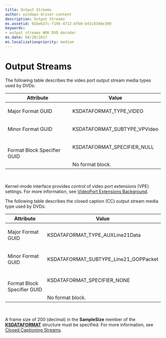 ```yaml
---
title: Output Streams
author: windows-driver-content
description: Output Streams
ms.assetid: 91be637c-f195-4713-bfb0-b41c0346e390
keywords:
- output streams WDK DVD decoder
ms.date: 04/20/2017
ms.localizationpriority: medium
---
```


# Output Streams





The following table describes the video port output stream media types used by DVDs:

<table>
<colgroup>
<col width="50%" />
<col width="50%" />
</colgroup>
<thead>
<tr class="header">
<th>Attribute</th>
<th>Value</th>
</tr>
</thead>
<tbody>
<tr class="odd">
<td><p>Major Format GUID</p></td>
<td><p>KSDATAFORMAT_TYPE_VIDEO</p></td>
</tr>
<tr class="even">
<td><p>Minor Format GUID</p></td>
<td><p>KSDATAFORMAT_SUBTYPE_VPVideo</p></td>
</tr>
<tr class="odd">
<td><p>Format Block Specifier GUID</p></td>
<td><p>KSDATAFORMAT_SPECIFIER_NULL</p>
<div>
 
</div>
No format block.</td>
</tr>
</tbody>
</table>

 

Kernel-mode interface provides control of video port extensions (VPE) settings. For more information, see [VideoPort Extensions Background](https://msdn.microsoft.com/library/windows/hardware/ff570536).

The following table describes the closed caption (CC) output stream media type used by DVDs:

<table>
<colgroup>
<col width="50%" />
<col width="50%" />
</colgroup>
<thead>
<tr class="header">
<th>Attribute</th>
<th>Value</th>
</tr>
</thead>
<tbody>
<tr class="odd">
<td><p>Major Format GUID</p></td>
<td><p>KSDATAFORMAT_TYPE_AUXLine21Data</p></td>
</tr>
<tr class="even">
<td><p>Minor Format GUID</p></td>
<td><p>KSDATAFORMAT_SUBTYPE_Line21_GOPPacket</p></td>
</tr>
<tr class="odd">
<td><p>Format Block Specifier GUID</p></td>
<td><p>KSDATAFORMAT_SPECIFIER_NONE</p>
<div>
 
</div>
No format block.</td>
</tr>
</tbody>
</table>

 

A frame size of 200 (decimal) in the **SampleSize** member of the [**KSDATAFORMAT**](https://msdn.microsoft.com/library/windows/hardware/ff561656) structure must be specified. For more information, see [Closed Captioning Streams](closed-captioning-streams.md).

 

 




